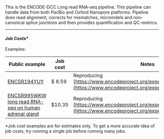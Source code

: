 This is the ENCODE-DCC Long read RNA-seq pipeline. This pipeline can handle data from both PacBio and Oxford Nanopore platforms. Pipeline does read alignment, corrects for mismatches, microindels and non-canonical splice junctions and then provides quantification and QC-metrics.

---
#### Job Costs*

Examples:

 |  Public example     |   Job cost  | Notes |
| ------------------ | ---------------- |-------------------| 
|  [ENCSR194YUY](https://truwl.com/workflows/library/ENCODE%20Long%20read%20RNA-seq%20pipeline/v2.0.0/instances/WF_308a61.8f.07fc) | $ 8.59 |  Reproducing [https://www.encodeproject.org/experiments/ENCSR194YUY/](https://www.encodeproject.org/experiments/ENCSR194YUY/) |
| [ENCSR995WKW long read RNA-seq on human adrenal gland](https://truwl.com/workflows/library/ENCODE%20Long%20read%20RNA-seq%20pipeline/v2.0.0/instances/WF_308a61.8f.fc7c) | $10.35 | Reproducing [https://www.encodeproject.org/experiments/ENCSR995WKW/](https://www.encodeproject.org/experiments/ENCSR995WKW/)|

*Job cost examples are for estimates only. To get a more accurate idea of job costs, try running a single job before running many jobs.
